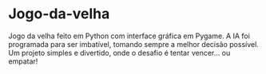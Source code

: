 # Jogo-da-velha
Jogo da velha feito em Python com interface gráfica em Pygame. A IA foi programada para ser imbatível, tomando sempre a melhor decisão possível. Um projeto simples e divertido, onde o desafio é tentar vencer… ou empatar!
